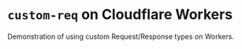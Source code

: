 # `custom-req` on Cloudflare Workers

Demonstration of using custom Request/Response types on Workers. 
